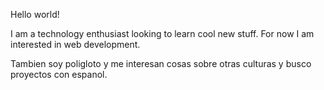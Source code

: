 Hello world! 

I am a technology enthusiast looking to learn cool new stuff. For now I am interested in web development.

Tambien soy poligloto y me interesan cosas sobre otras culturas y busco proyectos con espanol.

